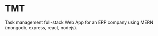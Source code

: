 # TMT
Task management full-stack Web App for an ERP company using MERN (mongodb, express, react, nodejs).
